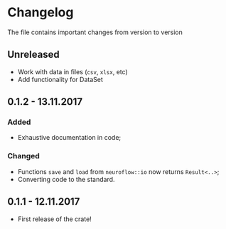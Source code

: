 # Changelog
The file contains important changes from version to version

## Unreleased

- Work with data in files (``csv``, ``xlsx``, etc)
- Add functionality for DataSet

## 0.1.2 - 13.11.2017

### Added

- Exhaustive documentation in code;

### Changed

- Functions `save` and `load` from `neuroflow::io` now returns `Result<..>`;
- Converting code to the standard.

## 0.1.1 - 12.11.2017

- First release of the crate!